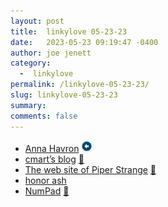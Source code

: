 ```yaml
---
layout: post
title:  linkylove 05-23-23
date:   2023-05-23 09:19:47 -0400
author: joe jenett
category:
  -  linkylove
permalink: /linkylove-05-23-23/
slug: linkylove-05-23-23
summary: 
comments: false
---
```

<ul class="linkylove">
	<li><a title="Anna Havron" href="https://www.annahavron.com/">Anna Havron</a> <a class="normaltext" title="source" href="https://blogroll.org/"><img src="/images/left-arrow.png" alt="" width="18"></a></li>
	<li><a title="cmart's blog" href="https://cmart.blog/blog/">cmart’s blog</a> <a href="https://pinboard.in/u:measuretwice">📌</a></li>
	<li><a title="The web site of Piper Strange" href="https://piperstrange.neocities.org/">The web site of Piper Strange</a> <a href="https://pinboard.in/u:veronique">📌</a></li>
	<li><a title="honor ash" href="https://hnr.fyi/">honor ash</a></li>
	<li><a title="text editor/calculator hybrid" href="https://numpad.io/">NumPad</a> <a href="https://pinboard.in/u:philapple">📌</a></li>
</ul>

<a style="display:none;" href="https://brid.gy/publish/mastodon"><small>(cross-posted to mastodon)</small></a>